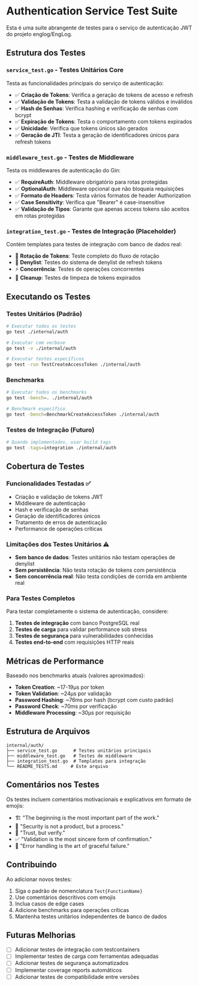 # Authentication Service Test Suite

Esta é uma suíte abrangente de testes para o serviço de autenticação JWT do projeto englog/EngLog.

## Estrutura dos Testes

### `service_test.go` - Testes Unitários Core
Testa as funcionalidades principais do serviço de autenticação:

- ✅ **Criação de Tokens**: Verifica a geração de tokens de acesso e refresh
- ✅ **Validação de Tokens**: Testa a validação de tokens válidos e inválidos
- ✅ **Hash de Senhas**: Verifica hashing e verificação de senhas com bcrypt
- ✅ **Expiração de Tokens**: Testa o comportamento com tokens expirados
- ✅ **Unicidade**: Verifica que tokens únicos são gerados
- ✅ **Geração de JTI**: Testa a geração de identificadores únicos para refresh tokens

### `middleware_test.go` - Testes de Middleware
Testa os middlewares de autenticação do Gin:

- ✅ **RequireAuth**: Middleware obrigatório para rotas protegidas
- ✅ **OptionalAuth**: Middleware opcional que não bloqueia requisições
- ✅ **Formato de Headers**: Testa vários formatos de header Authorization
- ✅ **Case Sensitivity**: Verifica que "Bearer" é case-insensitive
- ✅ **Validação de Tipos**: Garante que apenas access tokens são aceitos em rotas protegidas

### `integration_test.go` - Testes de Integração (Placeholder)
Contém templates para testes de integração com banco de dados real:

- 🔄 **Rotação de Tokens**: Teste completo do fluxo de rotação
- 🚫 **Denylist**: Testes do sistema de denylist de refresh tokens
- ⚡ **Concorrência**: Testes de operações concorrentes
- 🧹 **Cleanup**: Testes de limpeza de tokens expirados

## Executando os Testes

### Testes Unitários (Padrão)
```bash
# Executar todos os testes
go test ./internal/auth

# Executar com verbose
go test -v ./internal/auth

# Executar testes específicos
go test -run TestCreateAccessToken ./internal/auth
```

### Benchmarks
```bash
# Executar todos os benchmarks
go test -bench=. ./internal/auth

# Benchmark específico
go test -bench=BenchmarkCreateAccessToken ./internal/auth
```

### Testes de Integração (Futuro)
```bash
# Quando implementados, usar build tags
go test -tags=integration ./internal/auth
```

## Cobertura de Testes

### Funcionalidades Testadas ✅
- Criação e validação de tokens JWT
- Middleware de autenticação
- Hash e verificação de senhas
- Geração de identificadores únicos
- Tratamento de erros de autenticação
- Performance de operações críticas

### Limitações dos Testes Unitários ⚠️
- **Sem banco de dados**: Testes unitários não testam operações de denylist
- **Sem persistência**: Não testa rotação de tokens com persistência
- **Sem concorrência real**: Não testa condições de corrida em ambiente real

### Para Testes Completos
Para testar completamente o sistema de autenticação, considere:
1. **Testes de integração** com banco PostgreSQL real
2. **Testes de carga** para validar performance sob stress
3. **Testes de segurança** para vulnerabilidades conhecidas
4. **Testes end-to-end** com requisições HTTP reais

## Métricas de Performance

Baseado nos benchmarks atuais (valores aproximados):
- **Token Creation**: ~17-19µs por token
- **Token Validation**: ~24µs por validação
- **Password Hashing**: ~76ms por hash (bcrypt com custo padrão)
- **Password Check**: ~70ms por verificação
- **Middleware Processing**: ~30µs por requisição

## Estrutura de Arquivos

```
internal/auth/
├── service_test.go      # Testes unitários principais
├── middleware_test.go   # Testes de middleware
├── integration_test.go  # Templates para integração
└── README_TESTS.md     # Este arquivo
```

## Comentários nos Testes

Os testes incluem comentários motivacionais e explicativos em formato de emojis:
- 🏗️ "The beginning is the most important part of the work."
- 🔐 "Security is not a product, but a process."
- 🎯 "Trust, but verify."
- ✅ "Validation is the most sincere form of confirmation."
- 🚫 "Error handling is the art of graceful failure."

## Contribuindo

Ao adicionar novos testes:
1. Siga o padrão de nomenclatura `Test{FunctionName}`
2. Use comentários descritivos com emojis
3. Inclua casos de edge cases
4. Adicione benchmarks para operações críticas
5. Mantenha testes unitários independentes de banco de dados

## Futuras Melhorias

- [ ] Adicionar testes de integração com testcontainers
- [ ] Implementar testes de carga com ferramentas adequadas
- [ ] Adicionar testes de segurança automatizados
- [ ] Implementar coverage reports automáticos
- [ ] Adicionar testes de compatibilidade entre versões
